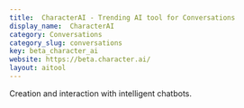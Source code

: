 ```yaml
---
title:  CharacterAI - Trending AI tool for Conversations
display_name:  CharacterAI
category: Conversations
category_slug: conversations
key: beta_character_ai
website: https://beta.character.ai/
layout: aitool
---
```


Creation and interaction with intelligent chatbots.
